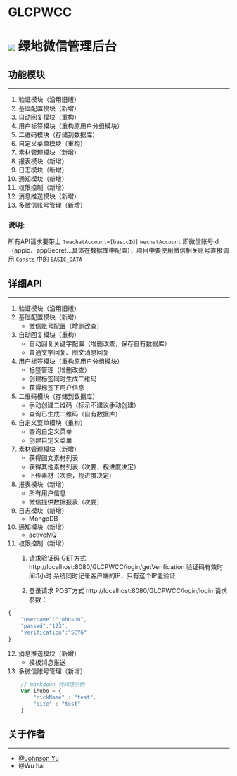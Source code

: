 ﻿# GLCPWCC

# ![](http://120.26.54.131:8090/GMS/image/G.ico) 绿地微信管理后台


## 功能模块
***
1. 验证模块（沿用旧版）
2. 基础配置模块（新增）
3. 自动回复模块（重构）
4. 用户标签模块（重构原用户分组模块）
5. 二维码模块（存储到数据库）
6. 自定义菜单模块（重构）
7. 素材管理模块（新增）
8. 报表模块（新增）
9. 日志模块（新增）
10. 通知模块（新增）
11. 权限控制（新增）
12. 消息推送模块（新增）
13. 多微信账号管理（新增）


### 说明:
所有API请求要带上 ```?wechatAccount=[basicId]``` 
```wechatAccount``` 即微信账号id（appid、appSecret...具体在数据库中配置），项目中要使用微信相关账号直接调用 ```Consts``` 中的 ```BASIC_DATA``` 

## 详细API
***
1. 验证模块（沿用旧版）
2. 基础配置模块（新增）
    * 微信账号配置（增删改查）
3. 自动回复模块（重构）
    * 自动回复关键字配置（增删改查，保存自有数据库）
    * 普通文字回复、图文消息回复
4. 用户标签模块（重构原用户分组模块）
    * 标签管理（增删改查）
    * 创建标签同时生成二维码
    * 获得标签下用户信息
5. 二维码模块（存储到数据库）
    * 手动创建二维码（标示不建议手动创建）
    * 查询已生成二维码（自有数据库）
6. 自定义菜单模块（重构）
    * 查询自定义菜单
    * 创建自定义菜单
7. 素材管理模块（新增）
    * 获得图文素材列表
    * 获得其他素材列表（次要，视进度决定）
    * 上传素材（次要，视进度决定）
8. 报表模块（新增）
    * 所有用户信息
    * 微信提供数据报表（次要）
9. 日志模块（新增）
    * MongoDB
10. 通知模块（新增）
    * activeMQ
11. 权限控制（新增）
    1. 请求验证码
        GET方式
        http://localhost:8080/GLCPWCC/login/getVerification
        验证码有效时间:1小时
        系统同时记录客户端的IP，只有这个IP能验证

    2. 登录请求
        POST方式
        http://localhost:8080/GLCPWCC/login/login
        请求参数：
```javascript
{
	"username":"johnson",
    "passwd":"123",
    "verification":"5CY6"
}
```
        
12. 消息推送模块（新增）
    * 模板消息推送
13. 多微信账号管理（新增）

```javascript
    // markdown 代码块示例
    var ihubo = {
        "nickName" : "test",
        "site" : "test"
    }
```


## 关于作者
***
* [@Johnson Yu](http://weibo.com/2794870214/profile?topnav=1&wvr=6&is_all=1)
* @Wu hai
